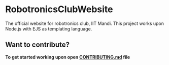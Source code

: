 # RobotronicsClubWebsite
The official website for robotronics club, IIT Mandi.
This project works upon Node.js with EJS as templating language.

## Want to contribute?
**To get started working upon open [CONTRIBUTING.md](CONTRIBUTING.md) file**
